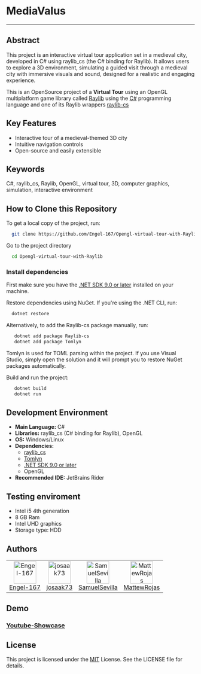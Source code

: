 
# MediaValus 

***

## Abstract

This project is an interactive virtual tour application set in a medieval city, developed in C# using raylib_cs (the C# binding for Raylib). It allows users to explore a 3D environment, simulating a guided visit through a medieval city with immersive visuals and sound, designed for a realistic and engaging experience.

This is an OpenSource project of a **Virtual Tour** using an OpenGL multiplatform game library called [Raylib](https://www.raylib.com/) using the [C#](https://github.com/dotnet/csharplang) programming language and one of its Raylib wrappers [raylib-cs](https://github.com/raylib-cs/raylib-cs)



## Key Features

- Interactive tour of a medieval-themed 3D city
- Intuitive navigation controls
- Open-source and easily extensible


## Keywords

C#, raylib_cs, Raylib, OpenGL, virtual tour, 3D, computer graphics, simulation, interactive environment
## How to Clone this Repository

To get a local copy of the project, run:

```bash
  git clone https://github.com/Engel-167/Opengl-virtual-tour-with-Raylib.git
```

Go to the project directory

```bash
  cd Opengl-virtual-tour-with-Raylib
```

### Install dependencies
First make sure you have the [.NET SDK 9.0 or later](https://dotnet.microsoft.com/en-us/download/dotnet/9.0) installed on your machine.


Restore dependencies using NuGet. If you're using the .NET CLI, run:

```bash
  dotnet restore
```

Alternatively, to add the Raylib-cs package manually, run:

```bash
   dotnet add package Raylib-cs
   dotnet add package Tomlyn
```

Tomlyn is used for TOML parsing within the project. 
If you use Visual Studio, simply open the solution and it will prompt you to restore NuGet packages automatically.

Build and run the project:

```bash
   dotnet build
   dotnet run
```




## Development Environment

- **Main Language:** C#
- **Libraries:** raylib_cs (C# binding for Raylib), OpenGL
- **OS:** Windows/Linux
- **Dependencies:**
    - [raylib_cs](https://github.com/ChrisDill/Raylib-cs)
    - [Tomlyn](https://github.com/xoofx/Tomlyn)
    - [.NET SDK 9.0 or later](https://dotnet.microsoft.com/en-us/download/dotnet/9.0)
    - OpenGL 
- **Recommended IDE:** JetBrains Rider

## Testing enviroment

- Intel i5 4th generation
- 8 GB Ram
- Intel UHD graphics
- Storage type: HDD

## Authors

<table>
  <tr>
    <td align="center">
      <a href="https://github.com/Engel-167">
        <img src="https://github.com/Engel-167.png?size=60" width="60" height="60" alt="Engel-167"/><br/>
        Engel-167
      </a>
    </td>
    <td align="center">
      <a href="https://github.com/josaak73">
        <img src="https://github.com/josaak73.png?size=60" width="60" height="60" alt="josaak73"/><br/>
        josaak73
      </a>
    </td>
    <td align="center">
      <a href="https://github.com/SamuelSevilla">
        <img src="https://github.com/SamuelSevilla.png?size=60" width="60" height="60" alt="SamuelSevilla"/><br/>
        SamuelSevilla
      </a>
    </td>
    <td align="center">
      <a href="https://github.com/MattewRojas">
        <img src="https://github.com/MattewRojas.png?size=60" width="60" height="60" alt="MattewRojas"/><br/>
        MattewRojas
      </a>
    </td>
  </tr>
</table>


## Demo

### [Youtube-Showcase](https://youtu.be/d8PGC7U6DOQ)

## License

This project is licensed under the [MIT](LICENSE) License. See the LICENSE file for details.


